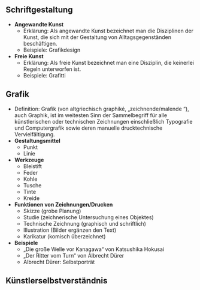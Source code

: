 ## Schriftgestaltung

- **Angewandte Kunst**
	- Erklärung: Als angewandte Kunst bezeichnet man die Disziplinen der Kunst, die sich mit der Gestaltung von Alltagsgegenständen beschäftigen.
	- Beispiele: Grafikdesign
- **Freie Kunst**
	- Erklärung: Als freie Kunst bezeichnet man eine Disziplin, die keinerlei Regeln unterworfen ist.
	- Beispiele: Grafitti

## Grafik

- Definition: Grafik (von altgriechisch graphiké, „zeichnende/malende “), auch Graphik, ist im weitesten Sinn der Sammelbegriff für alle künstlerischen oder technischen Zeichnungen einschließlich Typografie und Computergrafik sowie deren manuelle drucktechnische Vervielfältigung. 
- **Gestaltungsmittel**
	- Punkt
	- Linie
- **Werkzeuge**
	- Bleistift
	- Feder
	- Kohle
	- Tusche
	- Tinte
	- Kreide
- **Funktionen von Zeichnungen/Drucken**
	- Skizze (grobe Planung)
	- Studie (zeichnerische Untersuchung eines Objektes)
	- Technische Zeichnung (graphisch und schriftlich)
	- Illustration (Bilder ergänzen den Text)
	- Karikatur (komisch überzeichnet)
- **Beispiele**
	- „Die große Welle vor Kanagawa“ von Katsushika Hokusai
	- „Der Ritter vom Turn“ von Albrecht Dürer
	- Albrecht Dürer: Selbstporträt

## Künstlerselbstverständnis